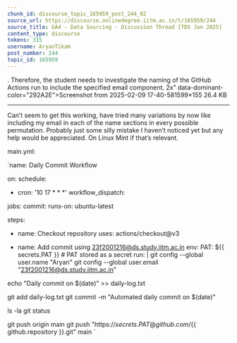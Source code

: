 ```yaml
---
chunk_id: discourse_topic_165959_post_244_02
source_url: https://discourse.onlinedegree.iitm.ac.in/t/165959/244
source_title: GA4 - Data Sourcing - Discussion Thread [TDS Jan 2025]
content_type: discourse
tokens: 315
username: AryanTikam
post_number: 244
topic_id: 165959
---
```


. Therefore, the student needs to investigate the naming of the GitHub Actions run to include the specified email component. 2x" data-dominant-color="292A2E">Screenshot from 2025-02-09 17-40-581599×155 26.4 KB

---

Can’t seem to get this working, have tried many variations by now like including my email in each of the name sections in every possible permutation. Probably just some silly mistake I haven’t noticed yet but any help would be appreciated. On Linux Mint if that’s relevant.

main.yml:

`name: Daily Commit Workflow

on:
 schedule:
 - cron: '10 17 * * *' 
 workflow_dispatch:

jobs:
 commit:
 runs-on: ubuntu-latest

steps:
 - name: Checkout repository
 uses: actions/checkout@v3

- name: Add commit using 23f2001216@ds.study.iitm.ac.in
 env:
 PAT: ${{ secrets.PAT }} # PAT stored as a secret
 run: |
 git config --global user.name "Aryan"
 git config --global user.email "23f2001216@ds.study.iitm.ac.in"

echo "Daily commit on $(date)" &gt;&gt; daily-log.txt

git add daily-log.txt
 git commit -m "Automated daily commit on $(date)"

ls -la
 git status

git push origin main 
 git push "https://${{ secrets.PAT }}@github.com/${{ github.repository }}.git" main
`

